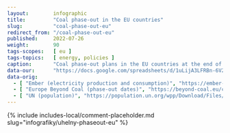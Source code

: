 ```yaml
---
layout:        infographic
title:         "Coal phase-out in the EU countries"
slug:          "coal-phase-out-eu"
redirect_from: "/coal-phase-out-eu"
published:     2022-07-26
weight:        90
tags-scopes:   [ eu ]
tags-topics:   [ energy, policies ]
caption:       "Coal phase-out plans in the EU countries at the end of January 2022. The amount of electricity produced from coal in each country is provided in kWh per person per year."
data-our:      "https://docs.google.com/spreadsheets/d/1uLijA3LFRBn-6V26g2iLkRupLiln3333uhhNW6A4OLg/edit?usp=sharing"
data-orig:
  - [ "Ember (electricity production and consumption)", "https://ember-climate.org/project/data-global-electricity-review/" ]
  - [ "Europe Beyond Coal (phase-out dates)", "https://beyond-coal.eu/coal-exit-tracker/?type=maps&layer=4" ]
  - [ "UN (population)", "https://population.un.org/wpp/Download/Files/1_Indicators%20(Standard)/EXCEL_FILES/1_Population/WPP2019_POP_F01_1_TOTAL_POPULATION_BOTH_SEXES.xlsx" ]
---
```


{% include includes-local/comment-placeholder.md slug="infografiky/uhelny-phaseout-eu" %}
